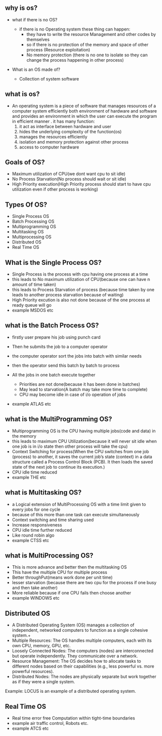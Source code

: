 ## why is os?
- what if there is no OS?
    - if there is no Operating system these thing can happen:
        - they have to write the resource Management and other codes by themselves 
        - so if there is no protection of the memory and space of other process (Resource exploitation)
        - No memory protection (there is no one to isolate so they can change the process happening in other process)

- What is an OS made of?
    - Collection of system software



## what is os?
-   An operating system is a piece of software that manages resources of a 
    computer system  efficiently both environment of hardware and software and 
    provides an environment in which the user can execute the program in efficient manner . 
    it has many function:
    1) it act as interface between hardware and user
    2) hides the underlying complexity of the function(os)
    3) manages the resources efficiently
    4) isolation and memory protection against other process
    5) access to computer hardware 


## Goals of OS?
- Maximum utilization of CPU(we dont want cpu to sit idle)
- No Process Starvation(No process should wait or sit idle)
- High Priority execution(High Priority process should start to have cpu utilization even if other process is working)

## Types Of OS?
- Single Process OS
- Batch Processing OS
- Multiprogramming OS
- Multitasking OS
- Multiprocessing OS
- Distributed OS
- Real Time OS

## What is the Single Process OS?
- Single Process is the process with cpu having one process at a time 
- this leads to No maximum utilization of CPU(because one can have n amount of time taken)
- this leads to Process Starvation of process (because time taken by one leads to another process starvation because of waiting)
- High Priority excution is also not done because of the one process at ready queue will go
- example MSDOS etc

## what is the Batch Process OS?
- firstly user prepare his job using punch card
- Then he submits the job to a computer operator
- the computer operator sort the jobs into batch with similar needs
- then the operator send this batch by batch to process
- All the jobs in one batch execute together
    - Priorities are not done(because it has been done in batches)
    - May lead to starvation(A batch may take more time to complete)
    - CPU may become idle in case of i/o operation of jobs

- example ATLAS etc


## what is the MultiProgramming OS?
- Multiprogramming OS is the CPU having multiple jobs(code and data) in the memory
- this leads to maximum CPU Utilization(because it will never sit idle when one job is in i/o state then other process will take the cpu)
- Context Switching for process(When the CPU switches from one job (process) to another, it saves the current job’s state (context) in a data structure called a Process Control Block (PCB). It then loads the saved state of the next job to continue its execution.)
- CPU idle time reduced 
- example THE etc

## what is Multitasking OS?
- a Logical extension of MultiProcessing OS with a time limit given to every jobs for one cycle 
- because of this more than one task can execute simultaneously
- Context switching and time sharing used
- Increase responsiveness
- CPU idle time further reduced
- Like round robin algo
- example CTSS etc

## what is MultiProcessing OS?
- This is more advance and better then the multitasking OS
- This have the multiple CPU for multiple process
- Better throughPut(means work done per unit time)
- lesser starvation (because there are two cpu for the process if one busy and then take another)
- More reliable because if one CPU fails then choose another
- example WINDOWS etc

## Distributed OS
- A Distributed Operating System (OS) manages a collection of independent, networked computers to function as a single cohesive  system.+
- Multiple Resources: The OS handles multiple computers, each with its own CPU, memory, GPU, etc.
- Loosely Connected Nodes: The computers (nodes) are interconnected but operate independently. They communicate over a network.
- Resource Management: The OS decides how to allocate tasks to different nodes based on their capabilities (e.g., less powerful vs. more powerful resources).
- Distributed Nodes: The nodes are physically separate but work together as if they were a single system.

Example: LOCUS is an example of a distributed operating system.

## Real Time OS
- Real time error free Computation within tight-time boundaries
- example air traffic control, Robots etc.
- example ATCS etc




